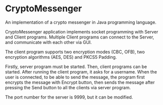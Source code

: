 # CryptoMessenger

An implementation of a crypto messenger in Java programming language.

CryptoMessenger application implements socket programming with Server and Client programs. Multiple Client programs can connect to the Server, and communicate with each other via GUI.

The client program supports two encryption modes (CBC, OFB), two encryption algorithms (AES, DES) and PKCS5 Padding.

Firstly, server program must be started. Then, client programs can be started. After running the client program, it asks for a username. When the user is connected, to be able to send the message, the program first encrypts the message with Encrypt button, then sends the message after pressing the Send button to all the clients via server program.   

The port number for the server is 9999, but it can be modified.
